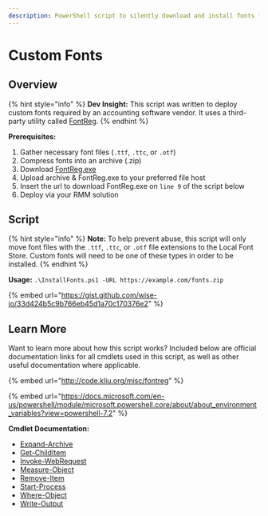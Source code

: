 ```yaml
---
description: PowerShell script to silently download and install fonts from a zip archive.
---
```


# Custom Fonts

## Overview

{% hint style="info" %}
**Dev Insight:** This script was written to deploy custom fonts required by an accounting software vendor. It uses a third-party utility called [FontReg](http://code.kliu.org/misc/fontreg/).
{% endhint %}

**Prerequisites:**

1. Gather necessary font files (`.ttf`, `.ttc`, or `.otf`)
2. Compress fonts into an archive (.zip)
3. Download [FontReg.exe](http://code.kliu.org/misc/fontreg/)
4. Upload archive & FontReg.exe to your preferred file host
5. Insert the url to download FontReg.exe on `line 9` of the script below
6. Deploy via your RMM solution

## Script

{% hint style="info" %}
**Note:** To help prevent abuse, this script will only move font files with the `.ttf`, `.ttc`, or `.otf` file extensions to the Local Font Store. Custom fonts will need to be one of these types in order to be installed.
{% endhint %}

**Usage:** `.\InstallFonts.ps1 -URL https://example.com/fonts.zip`

{% embed url="https://gist.github.com/wise-io/33d424b5c9b766eb45d1a70c170376e2" %}

## Learn More

Want to learn more about how this script works? Included below are official documentation links for all cmdlets used in this script, as well as other useful documentation where applicable.

{% embed url="http://code.kliu.org/misc/fontreg" %}

{% embed url="https://docs.microsoft.com/en-us/powershell/module/microsoft.powershell.core/about/about_environment_variables?view=powershell-7.2" %}

**Cmdlet Documentation:**

* [Expand-Archive](https://docs.microsoft.com/en-us/powershell/module/microsoft.powershell.archive/expand-archive?view=powershell-7.2)
* [Get-ChildItem](https://docs.microsoft.com/en-us/powershell/module/microsoft.powershell.management/get-childitem?view=powershell-7.2)
* [Invoke-WebRequest](https://docs.microsoft.com/en-us/powershell/module/microsoft.powershell.utility/invoke-webrequest?view=powershell-7.2)
* [Measure-Object](https://docs.microsoft.com/en-us/powershell/module/microsoft.powershell.utility/measure-object?view=powershell-7.2)
* [Remove-Item](https://docs.microsoft.com/en-us/powershell/module/microsoft.powershell.management/remove-item?view=powershell-7.2)
* [Start-Process](https://docs.microsoft.com/en-us/powershell/module/microsoft.powershell.management/start-process?view=powershell-7.2)
* [Where-Object](https://docs.microsoft.com/en-us/powershell/module/microsoft.powershell.core/where-object?view=powershell-7.2)
* [Write-Output](https://docs.microsoft.com/en-us/powershell/module/microsoft.powershell.utility/write-output?view=powershell-7.2)

